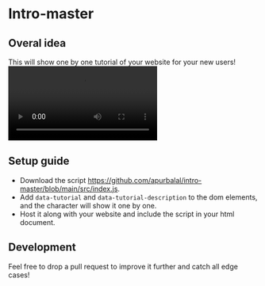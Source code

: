 # Intro-master

## Overal idea
This will show one by one tutorial of your website for your new users!
<video src="https://github.com/apurbalal/intro-master/assets/9425881/6d99f884-7753-4fc7-adff-cf55745bac4f" />

## Setup guide
- Download the script https://github.com/apurbalal/intro-master/blob/main/src/index.js.
- Add `data-tutorial` and `data-tutorial-description` to the dom elements, and the character will show it one by one.
- Host it along with your website and include the script in your html document.

## Development
Feel free to drop a pull request to improve it further and catch all edge cases!

